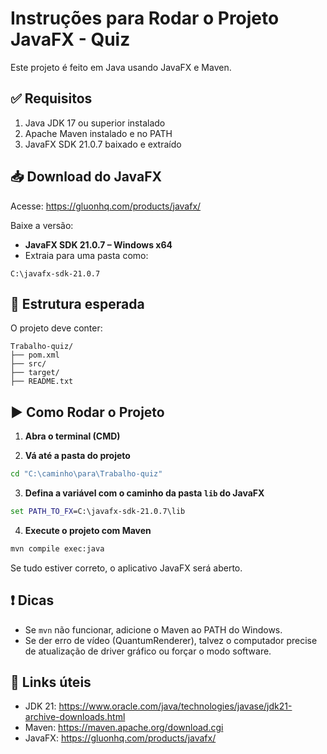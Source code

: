 
# Instruções para Rodar o Projeto JavaFX - Quiz

Este projeto é feito em Java usando JavaFX e Maven.

## ✅ Requisitos

1. Java JDK 17 ou superior instalado
2. Apache Maven instalado e no PATH
3. JavaFX SDK 21.0.7 baixado e extraído

## 📥 Download do JavaFX

Acesse: https://gluonhq.com/products/javafx/

Baixe a versão:
- **JavaFX SDK 21.0.7 – Windows x64**
- Extraia para uma pasta como:

```
C:\javafx-sdk-21.0.7
```

## 📁 Estrutura esperada

O projeto deve conter:

```
Trabalho-quiz/
├── pom.xml
├── src/
├── target/
├── README.txt
```

## ▶️ Como Rodar o Projeto

1. **Abra o terminal (CMD)**

2. **Vá até a pasta do projeto**

```cmd
cd "C:\caminho\para\Trabalho-quiz"
```

3. **Defina a variável com o caminho da pasta `lib` do JavaFX**

```cmd
set PATH_TO_FX=C:\javafx-sdk-21.0.7\lib
```

4. **Execute o projeto com Maven**

```cmd
mvn compile exec:java
```

Se tudo estiver correto, o aplicativo JavaFX será aberto.

## ❗ Dicas

- Se `mvn` não funcionar, adicione o Maven ao PATH do Windows.
- Se der erro de vídeo (QuantumRenderer), talvez o computador precise de atualização de driver gráfico ou forçar o modo software.

## 📎 Links úteis

- JDK 21: https://www.oracle.com/java/technologies/javase/jdk21-archive-downloads.html
- Maven: https://maven.apache.org/download.cgi
- JavaFX: https://gluonhq.com/products/javafx/
